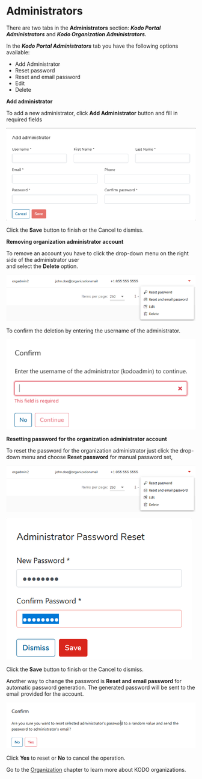 # Administrators

There are two tabs in the **Administrators** section:  _**Kodo Portal Administrators**_ and _**Kodo Organization Administrators.**_

In the _**Kodo Portal Administrators**_ tab you have the following options available:

* Add Administrator 
* Reset password 
* Reset and email password
* Edit
* Delete

**Add administrator**

To add a new administrator, click **Add Administrator** button and fill in required fields

![](../../.gitbook/assets/image%20%2819%29.png)

Click the **Save** button to finish or the Cancel to dismiss.

**Removing organization administrator account**

To remove an account you have to click the drop-down menu on the right side of the administrator user   
and select the **Delete** option.

![](../../.gitbook/assets/editadmin%20%281%29.png)

To confirm the deletion by entering the username of the administrator.

![](../../.gitbook/assets/image%20%282%29.png)

**Resetting password for the organization administrator account**

To reset the password for the organization administrator just click the drop-down menu and choose **Reset password** for manual password set,

![](../../.gitbook/assets/editadmin%20%281%29.png)

![](../../.gitbook/assets/resetpass1.png)

Click the **Save** button to finish or the Cancel to dismiss.

Another way to change the password is **Reset and email password** for automatic password generation. The generated password will be sent to the email provided for the account.

![](../../.gitbook/assets/changepass2.png)

Click **Yes** to reset or **No** to cancel the operation.

Go to the [Organization](organizations.md) chapter to learn more about KODO organizations.

